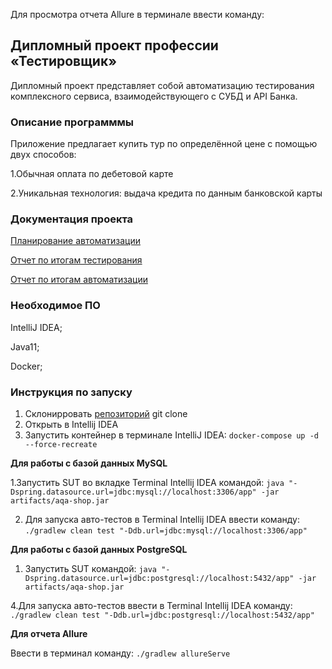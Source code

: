 Для просмотра отчета Allure в терминале ввести команду:
## Дипломный проект профессии «Тестировщик»

Дипломный проект представляет собой автоматизацию тестирования комплексного сервиса, взаимодействующего с СУБД и API Банка.

### Описание программмы

Приложение предлагает купить тур по определённой цене с помощью двух способов:

1.Обычная оплата по дебетовой карте

2.Уникальная технология: выдача кредита по данным банковской карты

### Документация проекта

[Планирование автоматизации](https://github.com/SotAnk/Diplomy/blob/master/documents/Plan.md)

[Отчет по итогам тестирования](https://github.com/SotAnk/Diplomy/blob/master/documents/Report.md)

[Отчет по итогам автоматизации](https://github.com/SotAnk/Diplomy/blob/master/documents/Summary.md)

### Необходимое ПО
IntelliJ IDEA;

Java11;

Docker;

### Инструкция по запуску

1. Склонирровать [репозиторий](https://github.com/SotAnk/Diplomy.git) git clone
2. Открыть в Intellij IDEA
3. Запустить контейнер в терминале IntelliJ IDEA:  `docker-compose up -d --force-recreate`

**Для работы с базой данных MySQL**

1.Запустить SUT во вкладке Terminal Intellij IDEA командой: `java "-Dspring.datasource.url=jdbc:mysql://localhost:3306/app" -jar artifacts/aqa-shop.jar`
 
2. Для запуска авто-тестов в Terminal Intellij IDEA ввести команду:  `./gradlew clean test "-Ddb.url=jdbc:mysql://localhost:3306/app"`

 **Для работы с базой данных PostgreSQL** 
 
 1. Запустить SUT командой:  `java "-Dspring.datasource.url=jdbc:postgresql://localhost:5432/app" -jar artifacts/aqa-shop.jar`

4.Для запуска авто-тестов ввести в Terminal Intellij IDEA команду:
`./gradlew clean test "-Ddb.url=jdbc:postgresql://localhost:5432/app"`

**Для отчета Allure**

Ввести в терминал команду:  `./gradlew allureServe`

 

